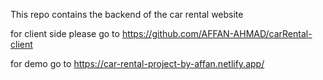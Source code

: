 This repo contains the backend of the car rental website 

for client side please go to https://github.com/AFFAN-AHMAD/carRental-client

for demo go to https://car-rental-project-by-affan.netlify.app/
